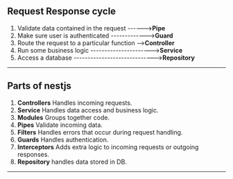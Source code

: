 ## Request Response cycle

1.  Validate data contained in the request ------>**Pipe**
2.  Make sure user is authenticated ------------->**Guard**
3.  Route the request to a particular function -->**Controller**
4.  Run some business logic ---------------------->**Service**
5.  Access a database ----------------------------->**Repository**

---

## Parts of nestjs

1. **Controllers** Handles incoming requests.
2. **Service** Handles data access and business logic.
3. **Modules** Groups together code.
4. **Pipes** Validate incoming data.
5. **Filters** Handles errors that occur during request handling.
6. **Guards** Handles authentication.
7. **Interceptors** Adds extra logic to incoming requests or outgoing responses.
8. **Repository** handles data stored in DB.

---
